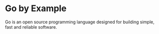# Go by Example

Go is an open source programming language designed for building simple, fast and reliable software.
